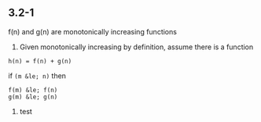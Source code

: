
## 3.2-1
f(n) and g(n) are monotonically increasing functions
1. Given monotonically increasing by definition, assume there is a function 
```
h(n) = f(n) + g(n)
```

if ```(m &le; n)``` then
```
f(m) &le; f(n)
g(m) &le; g(n)
```
1. test
